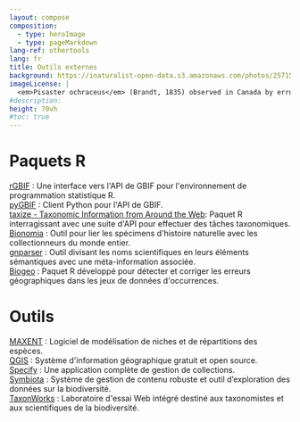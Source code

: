 ```yaml
---
layout: compose
composition:
  - type: heroImage
  - type: pageMarkdown
lang-ref: othertools
lang: fr
title: Outils externes
background: https://inaturalist-open-data.s3.amazonaws.com/photos/257158398/original.jpg
imageLicense: |
  <em>Pisaster ochraceus</em> (Brandt, 1835) observed in Canada by errooke via [iNaturalist](https://www.gbif.org/occurrence/4039489698)
#description:
height: 70vh
#toc: true
---
```


# Paquets R

[rGBIF](https://www.gbif.org/tool/81747/rgbif) : Une interface vers l'API de GBIF pour l'environnement de programmation statistique R.  
[pyGBIF](https://www.gbif.org/tool/OlyoYyRbKCSCkMKIi4oIT/pygbif-gbif-python-client) : Client Python pour l'API de GBIF.  
[taxize - Taxonomic Information from Around the Web](https://docs.ropensci.org/taxize/): Paquet R interragissant avec une suite d'API pour effectuer des tâches taxonomiques.  
[Bionomia](https://en.bionomia.net/) : Outil pour lier les spécimens d'histoire naturelle avec les collectionneurs du monde entier.  
[gnparser](https://github.com/gnames/gnparser) : Outil divisant les noms scientifiques en leurs éléments sémantiques avec une méta-information associée.  
[Biogeo](https://cran.r-project.org/web/packages/biogeo/index.html) : Paquet R développé pour détecter et corriger les erreurs géographiques dans les jeux de données d'occurrences.  

# Outils

[MAXENT](https://biodiversityinformatics.amnh.org/open_source/maxent/) : Logiciel de modélisation de niches et de répartitions des espèces.  
[QGIS](https://qgis.org/en/site/) : Système d'information géographique gratuit et open source.  
[Specify](https://github.com/specify/specify7/) : Une application complète de gestion de collections.  
[Symbiota](https://symbiota.org/) : Système de gestion de contenu robuste et outil d’exploration des données sur la biodiversité.  
[TaxonWorks](https://taxonworks.org/) : Laboratoire d'essai Web intégré destiné aux taxonomistes et aux scientifiques de la biodiversité.  


